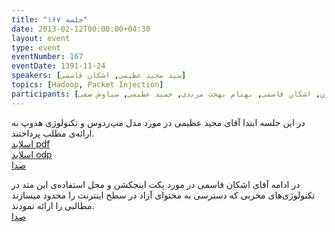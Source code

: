```yaml
---
title: "جلسه ۱۶۷"
date: 2013-02-12T00:00:00+04:30
layout: event
type: event
eventNumber: 167
eventDate: 1391-11-24
speakers: [سید مجید عظیمی, اشکان قاسمی]
topics: [Hadoop, Packet Injection]
participants: [محمد درویش, بهنام توکلی کرمانی, فاطمه نصرالهی, محمد افاضاتی, مهدی بیاضی, سجاد بهار, محمدرضا کمالی‌فرد, سید محمد مسعود صدرنژاد, مهرداد نکومنش, امید خسروجردی, مجتبی هخامنش, رضا سامعی, ناصر خلقی, علی سادات طلب, علی علیزاده, مجید عظیمی, افشین مهربانی, کوشا اسماعیل‌پور, فرید دهقان, حمید روحی, حمیدرضا داودی, امید پورهادی, علی سلیمانی, سید محمد حسین سجادی منش, سمانه شاه‌محمدی, زهرا اصلانی, علی جمال‌زاده, دانیال بهزادی, علی فارمد, مصطفی امیری, مازیار سجودیان, اشکان قاسمی, بهنام بهجت مرندی, حمید عظیمی, سیاوش صفی]
---
```

در این جلسه ابتدا آقای مجید عظیمی در مورد مدل مپ‌ردوس و تکنولوژی هدوپ به ارائه‌ی مطلب پرداختند.  
[اسلاید pdf](/events/presentations/167/hadoop_mapreduce.pdf)  
[اسلاید odp](/events/presentations/167/hadoop_mapreduce.odp)  
[صدا](https://archive.org/details/tehlug_167_hadoop)

در ادامه آقای اشکان قاسمی در مورد پکت اینجکشن و ‌‌محل استفاده‌ی این متد در تکنولوژی‌های مخربی که دسترسی به محتوای آزاد در سطح اینترنت را محدود میسازند مطالبی را ارائه نمودند.  
[صدا](https://archive.org/details/tehlug_167_packet_injection)

